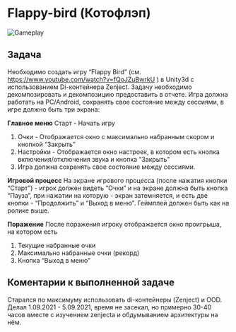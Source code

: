 # Flappy-bird (Котофлэп)

![Gameplay](/ReadmeImages/Gameplay.gif)

## Задача
Необходимо создать игру “Flappy Bird” (см. https://www.youtube.com/watch?v=fQoJZuBwrkU ) в Unity3d с использованием Di-контейнера Zenject. Задачу необходимо декомпозировать и декомпозицию предоставить в отчете.
Игра должна работать на PC/Android, сохранять свое состояние между сессиями, в игре должно быть три экрана:

**Главное меню**
Старт - Начать игру
1) Очки - Отображается окно с максимально набранным скором и кнопкой “Закрыть”
2) Настройки - Отображается окно настроек, в котором есть кнопка включения/отключения звука и кнопка “Закрыть”
3) Игра должна сохранять свое состояние между сессиями.

**Игровой процесс**
На экране игрового процесса (после нажатия кнопки “Старт”) - игрок должен видеть “Очки” и на экране должна быть кнопка “Пауза”, при нажатии на которую - экран затемняется, и есть две кнопки - “Продолжить” и “Выход в меню”.
Геймплей должен быть как на ролике выше.

**Поражение**
После поражения игроку отображается окно проигрыша, на котором есть
1) Текущие набранные очки 
2) Максимально набранные очки (рекорд)
3) Кнопка “Выход в меню”

## Коментарии к выполненной задаче
Старался по максимуму использовать di-контейнеры (Zenject) и OOD. Делал 1.09.2021 - 5.09.2021, время не засекал, но примерно 30-40 часов вместе с изучением zenjecta и обдумыванием архитектуры на нём.
